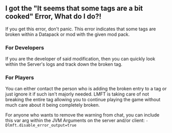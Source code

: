 ## I got the "It seems that some tags are a bit cooked" Error, What do I do?!

If you get this error, don't panic. This error indicates that some tags are broken within a Datapack or mod with the given mod pack. 

### For Developers
If you are the developer of said modification, then you can quickly look within the Server's logs and track down the broken tag.

### For Players
You can either contact the person who is adding the broken entry to a tag or just ignore it if such isn't majorly needed. 
LMFT is taking care of not breaking the entire tag allowing you to continue playing the game without much care about it being completely broken.

For anyone who wants to remove the warning from chat, you can include this var arg within the JVM Arguments on the server and/or client: `-Dlmft.disable_error_output=true`
